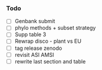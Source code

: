 ### Todo

 - [ ] Genbank submit
 - [ ] phylo methods + subset strategy
 - [ ] Supp table 3
 - [ ] Rewrap disco - plant vs EU
 - [ ] tag release zenodo
 - [ ] revisit ASI AMSI
 - [ ] rewrite last section and table 
